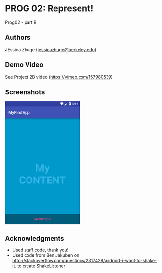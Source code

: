 # PROG 02: Represent!

Prog02 - part B 

## Authors

JEssica Zhuge ([jessicazhuge@berkeley.edu](mailto:your_email@berkeley.edu))

## Demo Video

See Project 2B video (https://vimeo.com/157980539)

## Screenshots

<img src="screenshots/main.png" height="400" alt="Screenshot"/>

## Acknowledgments

* Used staff code, thank you! 
* Used code from Ben Jakuben on http://stackoverflow.com/questions/2317428/android-i-want-to-shake-it. to create ShakeListener 
